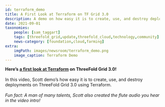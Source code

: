```yaml
---
id: terraform_demo
title: A First Look at Terraform on TF Grid 3.0
description: A demo on how easy it is to create, use, and destroy deployments on TF Grid 3.0 using Terraform.
date: 2021-09-01
taxonomies:
    people: [sam_taggart]
    tags: [threefold_grid,update,threefold_cloud,technology,community]
    news-category: [foundation,cloud,farming]
extra:
    imgPath: images/newsroom/terraform_demo.png
    image_caption: Terraform Demo
---
```


**Here’s [a first look at Terraform](https://youtu.be/uPKM1Ta3tvY) on ThreeFold Grid 3.0!**
<br/>
<br/>
In this video, Scott demo’s how easy it is to create, use, and destroy deployments on ThreeFold Grid 3.0 using Terraform.
<br/>
<br/>
*Fun fact: A man of many talents, Scott also created the flute audio you hear in the video intro!*